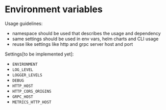 # Environment variables

Usage guidelines:
- namespace should be used that describes the usage and dependency
- same settings should be used in env vars, helm charts and CLI usage
- reuse like settings like http and grpc server host and port


Settings[to be implemented yet]:
- `ENVIRONMENT`
- `LOG_LEVEL`
- `LOGGER_LEVELS`
- `DEBUG`
- `HTTP_HOST`
- `HTTP_CORS_ORIGINS`
- `GRPC_HOST`
- `METRICS_HTTP_HOST`